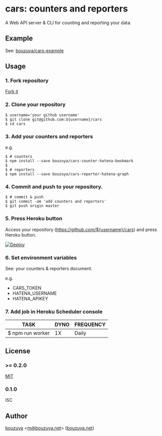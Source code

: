 # cars: counters and reporters

A Web API server & CLI for counting and reporting your data.

## Example

See: [bouzuya/cars-example](https://github.com/bouzuya/cars-example)

## Usage

### 1. Fork repository

[Fork it](https://github.com/bouzuya/cars/fork)

### 2. Clone your repository

```
$ username='your github username'
$ git clone git@github.com:${username}/cars
$ cd cars
```

### 3. Add your counters and reporters

e.g.

```
$ # counters
$ npm install --save bouzuya/cars-counter-hatena-bookmark
$
$ # reporters
$ npm install --save bouzuya/cars-reporter-hatena-graph
```

### 4. Commit and push to your repository.

```
$ # commit & push
$ git commit -am 'add counters and reporters'
$ git push origin master
```

### 5. Press Heroku button

Access your repository (https://github.com/${username}/cars) and press Heroku button.

[![Deploy](https://www.herokucdn.com/deploy/button.png)](https://heroku.com/deploy)

### 6. Set environment variables

See: your counters & reporters document.

e.g.

- CARS_TOKEN
- HATENA_USERNAME
- HATENA_APIKEY

### 7. Add job in Heroku Scheduler console

 TASK             | DYNO | FREQUENCY
------------------|------|-----------
 $ npm run worker | 1X   | Daily

## License

### >= 0.2.0

[MIT](LICENSE)

### 0.1.0

ISC

## Author

[bouzuya][name] &lt;[m@bouzuya.net][email]&gt; ([bouzuya.net][url])

[name]: https://github.com/bouzuya/
[email]: mailto:m@bouzuya.net
[url]: http://bouzuya.net
